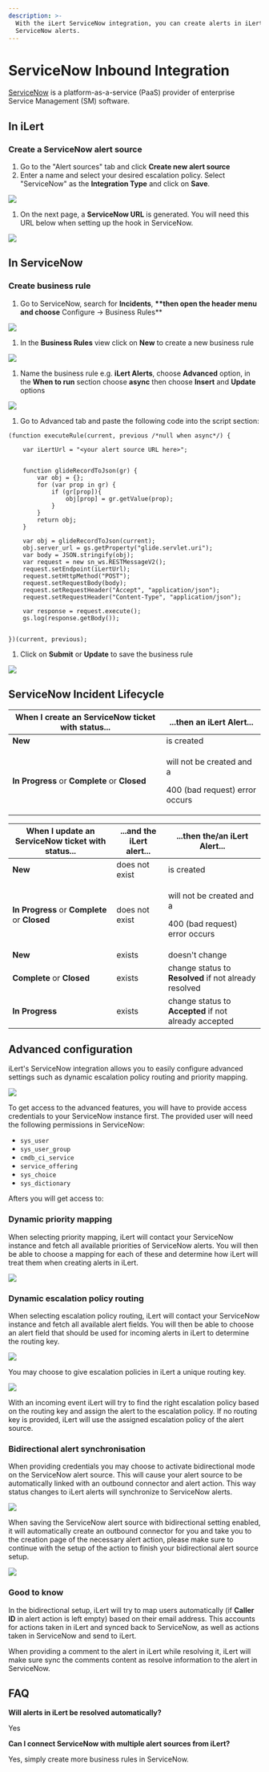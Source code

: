 ```yaml
---
description: >-
  With the iLert ServiceNow integration, you can create alerts in iLert based on
  ServiceNow alerts.
---
```


# ServiceNow Inbound Integration

[ServiceNow](http://www.servicenow.com/) is a platform-as-a-service (PaaS) provider of enterprise Service Management (SM) software.

## In iLert <a href="#in-ilert" id="in-ilert"></a>

### Create a ServiceNow alert source <a href="#create-alert-source" id="create-alert-source"></a>

1. Go to the "Alert sources" tab and click **Create new alert source**
2. Enter a name and select your desired escalation policy. Select "ServiceNow" as the **Integration Type** and click on **Save**.

![](../../.gitbook/assets/Screenshot\_09\_02\_21\_\_07\_51.png)

1. On the next page, a **ServiceNow URL** is generated. You will need this URL below when setting up the hook in ServiceNow.

![](../../.gitbook/assets/Screenshot\_09\_02\_21\_\_07\_52.png)

## In ServiceNow <a href="#in-servicenow" id="in-servicenow"></a>

### Create business rule <a href="#create-business-rule" id="create-business-rule"></a>

1. Go to ServiceNow, search for **Incidents**, **\*\*then open the header menu and choose** Configure -> Business Rules\*\*

![](../../.gitbook/assets/Screenshot\_08\_02\_21\_\_22\_40.png)

1. In the **Business Rules** view click on **New** to create a new business rule

![](../../.gitbook/assets/Screenshot\_08\_02\_21\_\_22\_42.png)

1. Name the business rule e.g. **iLert Alerts**, choose **Advanced** option, in the **When to run** section choose **async** then choose **Insert** and **Update** options

![](../../.gitbook/assets/Screenshot\_08\_02\_21\_\_22\_43.png)

1. Go to Advanced tab and paste the following code into the script section:

```
(function executeRule(current, previous /*null when async*/) {

    var iLertUrl = "<your alert source URL here>";


    function glideRecordToJson(gr) {
        var obj = {};
        for (var prop in gr) {
            if (gr[prop]){
                obj[prop] = gr.getValue(prop);
            }
        }
        return obj;
    }

    var obj = glideRecordToJson(current);
    obj.server_url = gs.getProperty("glide.servlet.uri");
    var body = JSON.stringify(obj);
    var request = new sn_ws.RESTMessageV2();
    request.setEndpoint(iLertUrl);
    request.setHttpMethod("POST");
    request.setRequestBody(body);
    request.setRequestHeader("Accept", "application/json");
    request.setRequestHeader("Content-Type", "application/json");

    var response = request.execute();
    gs.log(response.getBody());


})(current, previous);
```

1. Click on **Submit** or **Update** to save the business rule

![](../../.gitbook/assets/Screenshot\_08\_02\_21\_\_22\_46.png)

## ServiceNow Incident Lifecycle <a href="#lifecycle" id="lifecycle"></a>

| When I create an ServiceNow ticket with status... | ...then an iLert Alert...                                             |
| ------------------------------------------------- | --------------------------------------------------------------------- |
| **New**                                           | is created                                                            |
| **In Progress** or **Complete** or **Closed**     | <p>will not be created and a</p><p>400 (bad request) error occurs</p> |

| When I update an ServiceNow ticket with status... | ...and the iLert alert... | ...then the/an iLert Alert...                                         |
| ------------------------------------------------- | ------------------------- | --------------------------------------------------------------------- |
| **New**                                           | does not exist            | is created                                                            |
| **In Progress** or **Complete** or **Closed**     | does not exist            | <p>will not be created and a</p><p>400 (bad request) error occurs</p> |
| **New**                                           | exists                    | doesn't change                                                        |
| **Complete** or **Closed**                        | exists                    | change status to **Resolved** if not already resolved                 |
| **In Progress**                                   | exists                    | change status to **Accepted** if not already accepted                 |

## Advanced configuration



iLert's ServiceNow integration allows you to easily configure advanced settings such as dynamic escalation policy routing and priority mapping.



![](<../../.gitbook/assets/image (57) (1) (1) (1).png>)

To get access to the advanced features, you will have to provide access credentials to your ServiceNow instance first. The provided user will need the following permissions in ServiceNow:

* `sys_user`
* `sys_user_group`
* `cmdb_ci_service`
* `service_offering`
* `sys_choice`
* `sys_dictionary`

Afters you will get access to:

### Dynamic priority mapping

When selecting priority mapping, iLert will contact your ServiceNow instance and fetch all available priorities of ServiceNow alerts. You will then be able to choose a mapping for each of these and determine how iLert will treat them when creating alerts in iLert.

![](<../../.gitbook/assets/image (55) (1).png>)

### Dynamic escalation policy routing

When selecting escalation policy routing, iLert will contact your ServiceNow instance and fetch all available alert fields. You will then be able to choose an alert field that should be used for incoming alerts in iLert to determine the routing key.

![](<../../.gitbook/assets/image (51) (1).png>)

You may choose to give escalation policies in iLert a unique routing key.

![](<../../.gitbook/assets/image (54).png>)

With an incoming event iLert will try to find the right escalation policy based on the routing key and assign the alert to the escalation policy. If no routing key is provided, iLert will use the assigned escalation policy of the alert source.

### Bidirectional alert synchronisation

When providing credentials you may choose to activate bidirectional mode on the ServiceNow alert source. This will cause your alert source to be automatically linked with an outbound connector and alert action. This way status changes to iLert alerts will synchronize to ServiceNow alerts.

![](<../../.gitbook/assets/image (53) (1) (1) (1).png>)

When saving the ServiceNow alert source with bidirectional setting enabled, it will automatically create an outbound connector for you and take you to the creation page of the necessary alert action, please make sure to continue with the setup of the action to finish your bidirectional alert source setup.

![](<../../.gitbook/assets/image (56) (1).png>)

### Good to know

In the bidirectional setup, iLert will try to map users automatically (if **Caller ID** in alert action is left empty) based on their email address. This accounts for actions taken in iLert and synced back to ServiceNow, as well as actions taken in ServiceNow and send to iLert.

When providing a comment to the alert in iLert while resolving it, iLert will make sure sync the comments content as resolve information to the alert in ServiceNow.

&#x20;

## FAQ <a href="#faq" id="faq"></a>

**Will alerts in iLert be resolved automatically?**

Yes

**Can I connect ServiceNow with multiple alert sources from iLert?**

Yes, simply create more business rules in ServiceNow.
